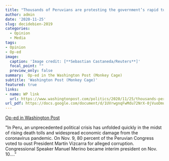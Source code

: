 ```yaml
---
title: "Thousands of Peruvians are protesting the government’s rapid turnovers"
author: admin
date: '2020-11-25'
slug: decidebien-2019
categories:
  - Opinion
  - Media
tags:
- Opinion
- Op-ed
image:
  caption: 'Image credit: [**Sebastian Castaneda/Reuters**]'
  focal_point: ""
  preview_only: false
summary:  Op-ed in the Washington Post (Monkey Cage)
subtitle: 'Washington Post (Monkey Cage)'
featured: true
links:
- name: WP link
  url: https://www.washingtonpost.com/politics/2020/11/25/thousands-peruvians-are-protesting-governments-rapid-turnovers/
url_pdf: https://docs.google.com/document/d/1UVrwgnqFwMdu72NrX-0jVuoDmu70siuw/edit?usp=sharing&ouid=105530149131283757328&rtpof=true&sd=true
---
```


[Op-ed in Washington Post](https://www.washingtonpost.com/politics/2020/11/25/thousands-peruvians-are-protesting-governments-rapid-turnovers/)

"In Peru, an unprecedented political crisis has unfolded quickly in the midst of rising death tolls and widespread economic damage from the coronavirus pandemic. On Nov. 9, 80 percent of the Peruvian Congress voted to oust President Martín Vizcarra for alleged corruption. Congressional Speaker Manuel Merino became interim president on Nov. 10...."